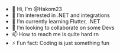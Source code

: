 - 👋 Hi, I’m @Hakom23
- 👀 I’m interested in .NET and integrations
- 🌱 I’m currently learning Flutter, .NET
- 💞️ I’m looking to collaborate on some Devs
- 📫 How to reach me is quite hard rn
- ⚡ Fun fact: Coding is just something fun

<!---
Hakom23/Hakom23 is a ✨ special ✨ repository because its `README.md` (this file) appears on your GitHub profile.
You can click the Preview link to take a look at your changes.
--->
